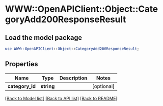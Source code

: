 # WWW::OpenAPIClient::Object::CategoryAdd200ResponseResult

## Load the model package
```perl
use WWW::OpenAPIClient::Object::CategoryAdd200ResponseResult;
```

## Properties
Name | Type | Description | Notes
------------ | ------------- | ------------- | -------------
**category_id** | **string** |  | [optional] 

[[Back to Model list]](../README.md#documentation-for-models) [[Back to API list]](../README.md#documentation-for-api-endpoints) [[Back to README]](../README.md)


